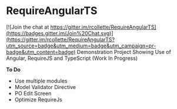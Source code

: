 # RequireAngularTS

[![Join the chat at https://gitter.im/rcollette/RequireAngularTS](https://badges.gitter.im/Join%20Chat.svg)](https://gitter.im/rcollette/RequireAngularTS?utm_source=badge&utm_medium=badge&utm_campaign=pr-badge&utm_content=badge)
Demonstration Project Showing Use of Angular, RequireJS and TypeScript   (Work In Progress)

**To Do**
- Use multiple modules
- Model Validator Directive
- PO Edit Screen
- Optimize RequireJs
